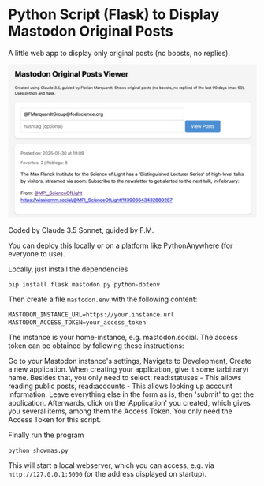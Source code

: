 <h1>Python Script (Flask) to Display Mastodon Original Posts</h1>

A little web app to display only original posts (no boosts, no replies).

<img src="MastodonViewer.jpg">

Coded by Claude 3.5 Sonnet, guided by F.M.

You can deploy this locally or on a platform like PythonAnywhere (for everyone to use).

Locally, just install the dependencies

```
pip install flask mastodon.py python-dotenv
```

Then create a file ```mastodon.env``` with the following content:

```
MASTODON_INSTANCE_URL=https://your.instance.url
MASTODON_ACCESS_TOKEN=your_access_token
```

The instance is your home-instance, e.g. mastodon.social. The access token can be obtained by following these instructions:

Go to your Mastodon instance's settings, Navigate to Development, Create a new application.
When creating your application, give it some (arbitrary) name. Besides that, you only need to select: read:statuses - This allows reading public posts, 
read:accounts - This allows looking up account information. Leave everything else in the form as is, then 'submit' to get the application. Afterwards, click on the 'Application' you created, which gives you several items, among them the Access Token. You only need the Access Token for this script.



Finally run the program

```python showmas.py```

This will start a local webserver, which you can access, e.g. via
```http://127.0.0.1:5000``` (or the address displayed on startup).
